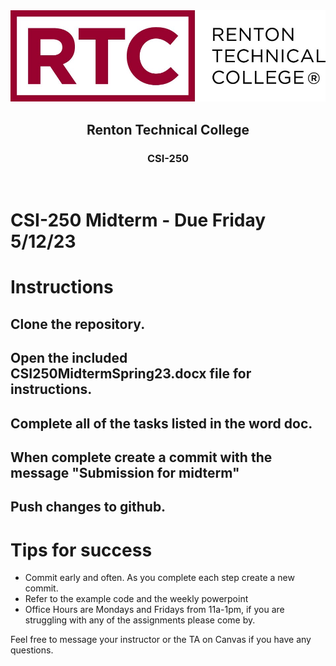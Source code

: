 <div align="center">  
    <img src="Images/logo.jpg" alt="Logo">
    <h2>Renton Technical College</h2>
    <h3>CSI-250</h3>
</div>
<br>

# CSI-250 Midterm - Due Friday 5/12/23

# Instructions

## Clone the repository.

## Open the included CSI250MidtermSpring23.docx file for instructions.

## Complete all of the tasks listed in the word doc.

## When complete create a commit with the message "Submission for midterm"

## Push changes to github.

# Tips for success
- Commit early and often. As you complete each step create a new commit.
- Refer to the example code and the weekly powerpoint
- Office Hours are Mondays and Fridays from 11a-1pm, if you are struggling with any of the assignments please come by.


Feel free to message your instructor or the TA on Canvas if you have any questions.
